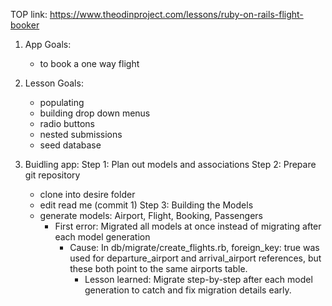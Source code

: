 TOP link: https://www.theodinproject.com/lessons/ruby-on-rails-flight-booker


1. App Goals: 
    - to book a one way flight

2. Lesson Goals: 
    - populating 
    - building drop down menus
    - radio buttons
    - nested submissions
    - seed database

3. Buidling app: 
Step 1: Plan out models and associations
Step 2: Prepare git repository
    - clone into desire folder
    - edit read me (commit 1)
Step 3: Building the Models
    - generate models: Airport, Flight, Booking, Passengers
        - First error: Migrated all models at once instead of migrating after each model generation
            - Cause: In db/migrate/create_flights.rb, foreign_key: true was used for departure_airport and arrival_airport references, but these both point to the same airports table.
                - Lesson learned: Migrate step-by-step after each model generation to catch and fix migration details early.
